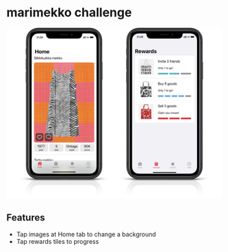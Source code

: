 #  marimekko challenge

![Screenshots](screenshots.png)

## Features

* Tap images at Home tab to change a background  
* Tap rewards tiles to progress 
